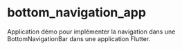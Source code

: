 # bottom_navigation_app

Application démo pour implémenter la navigation dans une BottomNavigationBar dans une application Flutter.
